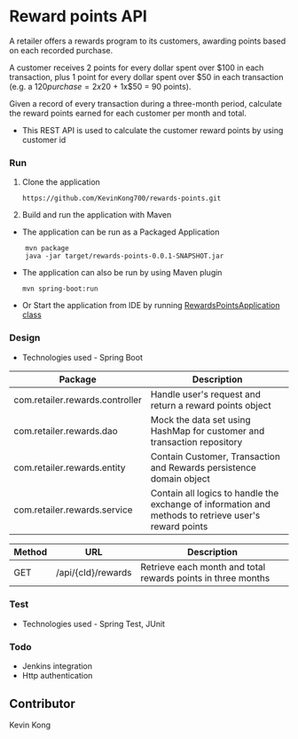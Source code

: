 # Reward points API
A retailer offers a rewards program to its customers, awarding points based on each recorded purchase.

A customer receives 2 points for every dollar spent over $100 in each transaction, plus 1 point for every
dollar spent over $50 in each transaction
(e.g. a $120 purchase = 2x$20 + 1x$50 = 90 points).

Given a record of every transaction during a three-month period, calculate the reward points earned for
each customer per month and total.

- This REST API is used to calculate the customer reward points by using customer id


### Run
1. Clone the application


    `https://github.com/KevinKong700/rewards-points.git`


2. Build and run the application with Maven
- The application can be run as a Packaged Application


````
    mvn package
    java -jar target/rewards-points-0.0.1-SNAPSHOT.jar
````


- The application can also be run by using Maven plugin


    `mvn spring-boot:run`


- Or Start the application from IDE by running
  [RewardsPointsApplication class](https://github.com/KevinKong700/rewards-points/blob/main/src/main/java/com/retailer/rewards/RewardsPointsApplication.java)
### Design
- Technologies used - Spring Boot

| Package                         | Description                                                                                           |
|---------------------------------|-------------------------------------------------------------------------------------------------------|
| com.retailer.rewards.controller | Handle user's request and return a reward points object                                               |
| com.retailer.rewards.dao        | Mock the data set using HashMap for customer and transaction repository                               |
| com.retailer.rewards.entity     | Contain Customer, Transaction and Rewards persistence domain object                                   |
| com.retailer.rewards.service    | Contain all logics to handle the exchange of information and methods to retrieve user's reward points |

| Method | URL                | Description                                                  |
|--------|--------------------|--------------------------------------------------------------|
| GET    | /api/{cId}/rewards | Retrieve each month and total rewards points in three months |

### Test
- Technologies used - Spring Test, JUnit

### Todo
- Jenkins integration
- Http authentication

## Contributor
Kevin Kong
